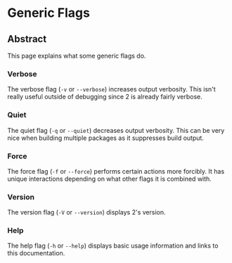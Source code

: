 # Generic Flags

## Abstract
This page explains what some generic flags do.

### Verbose
The verbose flag (``-v`` or ``--verbose``) increases output verbosity. This
isn't really useful outside of debugging since 2 is already fairly verbose.

### Quiet
The quiet flag (``-q`` or ``--quiet``) decreases output verbosity. This can be
very nice when building multiple packages as it suppresses build output.

### Force
The force flag (``-f`` or ``--force``) performs certain actions more forcibly.
It has unique interactions depending on what other flags it is combined with.

### Version
The version flag (``-V`` or ``--version``) displays 2's version.

### Help
The help flag (``-h`` or ``--help``) displays basic usage information and links
to this documentation.
